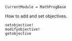 ```@meta
CurrentModule = MathProgBase
```

How to add and set objectives.
```@docs
setobjective!
modifyobjective!
getobjective
```
